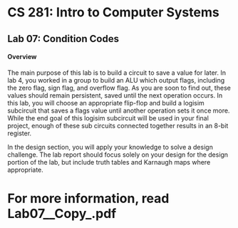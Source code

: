 # CS 281: Intro to Computer Systems

## Lab 07: Condition Codes

#### Overview

The main purpose of this lab is to build a circuit to save a value for later. In
lab 4, you worked in a group to build an ALU which output flags, including the
zero flag, sign flag, and overflow flag. As you are soon to find out, these values
should remain persistent, saved until the next operation occurs. In this lab, you
will choose an appropriate flip-flop and build a logisim subcircuit that saves a
flags value until another operation sets it once more. While the end goal of this
logisim subcircuit will be used in your final project, enough of these sub circuits
connected together results in an 8-bit register.

In the design section, you will apply your knowledge to solve a design challenge.
The lab report should focus solely on your design for the design portion
of the lab, but include truth tables and Karnaugh maps where appropriate.

# For more information, read Lab07__Copy_.pdf
